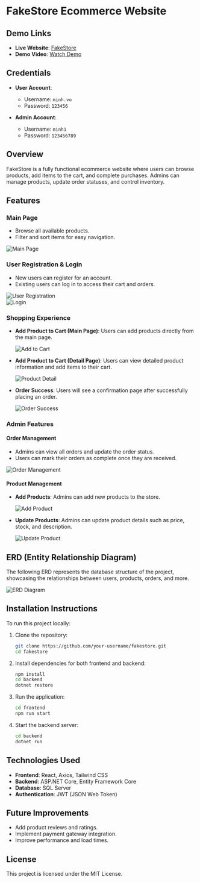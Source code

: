 # FakeStore Ecommerce Website

## Demo Links
- **Live Website**: [FakeStore](https://fake-store-five.vercel.app)
- **Demo Video**: [Watch Demo](https://www.youtube.com/watch?v=1wALZYWvflo)

## Credentials
- **User Account**:
  - Username: `minh.vo`
  - Password: `123456`
  
- **Admin Account**:
  - Username: `minh1`
  - Password: `123456789`

## Overview
FakeStore is a fully functional ecommerce website where users can browse products, add items to the cart, and complete purchases. Admins can manage products, update order statuses, and control inventory.

## Features
### Main Page
- Browse all available products.
- Filter and sort items for easy navigation.

![Main Page]([path-to-your-image](https://drive.google.com/file/d/1901yfAYeOmq4hNeYyu6wdWcin1JXB6Ak/view?usp=sharing))

### User Registration & Login
- New users can register for an account.
- Existing users can log in to access their cart and orders.

![User Registration](path-to-your-image)  
![Login](path-to-your-image)

### Shopping Experience
- **Add Product to Cart (Main Page)**: Users can add products directly from the main page.
  
  ![Add to Cart](path-to-your-image)

- **Add Product to Cart (Detail Page)**: Users can view detailed product information and add items to their cart.
  
  ![Product Detail](path-to-your-image)

- **Order Success**: Users will see a confirmation page after successfully placing an order.
  
  ![Order Success](path-to-your-image)

### Admin Features
#### Order Management
- Admins can view all orders and update the order status.
- Users can mark their orders as complete once they are received.

![Order Management](path-to-your-image)

#### Product Management
- **Add Products**: Admins can add new products to the store.
  
  ![Add Product](path-to-your-image)

- **Update Products**: Admins can update product details such as price, stock, and description.
  
  ![Update Product](path-to-your-image)

## ERD (Entity Relationship Diagram)
The following ERD represents the database structure of the project, showcasing the relationships between users, products, orders, and more.

![ERD Diagram](path-to-your-image)

## Installation Instructions

To run this project locally:

1. Clone the repository:
    ```bash
    git clone https://github.com/your-username/fakestore.git
    cd fakestore
    ```

2. Install dependencies for both frontend and backend:
    ```bash
    npm install
    cd backend
    dotnet restore
    ```

3. Run the application:
    ```bash
    cd frontend
    npm run start
    ```

4. Start the backend server:
    ```bash
    cd backend
    dotnet run
    ```

## Technologies Used
- **Frontend**: React, Axios, Tailwind CSS
- **Backend**: ASP.NET Core, Entity Framework Core
- **Database**: SQL Server
- **Authentication**: JWT (JSON Web Token)

## Future Improvements
- Add product reviews and ratings.
- Implement payment gateway integration.
- Improve performance and load times.
  
## License
This project is licensed under the MIT License.
